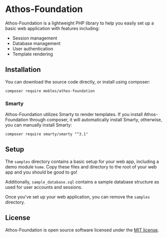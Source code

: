 # Athos-Foundation
Athos-Foundation is a lightweight PHP library to help you easily set up a basic web application with features including:

- Session management
- Database management
- User authentication
- Template rendering

## Installation
You can download the source code directly, or install using composer:

`composer require mobles/athos-foundation`

### Smarty
Athos-Foundation utilizes Smarty to render templates. If you install Athos-Foundation through composer, it will automatically install Smarty, otherwise, you can manually install Smarty:

`composer require smarty/smarty "^3.1"`

## Setup
The `samples` directory contains a basic setup for your web app, including a demo module `home`. Copy these files and directory to the root of your web app and you should be good to go!

Additionally, `sample_database.sql` contains a sample database structure as used for user accounts and sessions.

Once you've set up your web application, you can remove the `samples` directory.

## License
Athos-Foundation is open source software licensed under the [MIT license](https://opensource.org/licenses/MIT).
